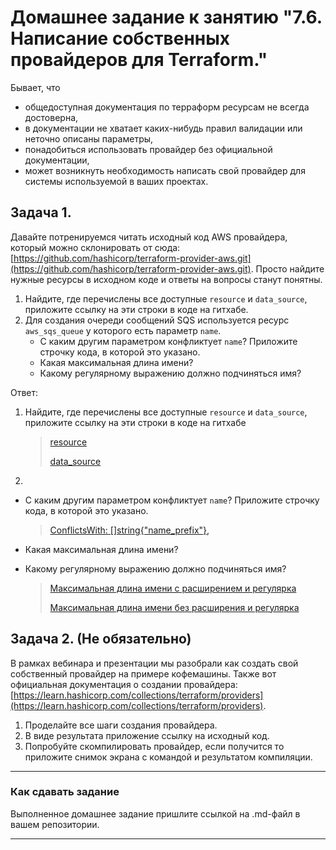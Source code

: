 # Домашнее задание к занятию "7.6. Написание собственных провайдеров для Terraform."

Бывает, что 
* общедоступная документация по терраформ ресурсам не всегда достоверна,
* в документации не хватает каких-нибудь правил валидации или неточно описаны параметры,
* понадобиться использовать провайдер без официальной документации,
* может возникнуть необходимость написать свой провайдер для системы используемой в ваших проектах.   

## Задача 1. 
Давайте потренируемся читать исходный код AWS провайдера, который можно склонировать от сюда: 
[https://github.com/hashicorp/terraform-provider-aws.git](https://github.com/hashicorp/terraform-provider-aws.git).
Просто найдите нужные ресурсы в исходном коде и ответы на вопросы станут понятны.  


1. Найдите, где перечислены все доступные `resource` и `data_source`, приложите ссылку на эти строки в коде на 
гитхабе.   
2. Для создания очереди сообщений SQS используется ресурс `aws_sqs_queue` у которого есть параметр `name`. 
    * С каким другим параметром конфликтует `name`? Приложите строчку кода, в которой это указано.
    * Какая максимальная длина имени? 
    * Какому регулярному выражению должно подчиняться имя? 

Ответ:
1. Найдите, где перечислены все доступные `resource` и `data_source`, приложите ссылку на эти строки в коде на 
гитхабе
   > [resource](https://github.com/hashicorp/terraform-provider-aws/blob/main/internal/provider/provider.go#L941)
   >
   > [data_source](https://github.com/hashicorp/terraform-provider-aws/blob/main/internal/provider/provider.go#L421)

1.  
* С каким другим параметром конфликтует `name`? Приложите строчку кода, в которой это указано.
   > [ConflictsWith: []string{"name_prefix"},](https://github.com/hashicorp/terraform-provider-aws/blob/main/internal/service/sqs/queue.go#L88)

* Какая максимальная длина имени?
* Какому регулярному выражению должно подчиняться имя?
   > [Максимальная длина имени с расширением и регулярка](https://github.com/hashicorp/terraform-provider-aws/blob/main/internal/service/sqs/queue.go#L431)
   >
   > [Максимальная длина имени без расширения и регулярка](https://github.com/hashicorp/terraform-provider-aws/blob/main/internal/service/sqs/queue.go#L433)

    
## Задача 2. (Не обязательно) 
В рамках вебинара и презентации мы разобрали как создать свой собственный провайдер на примере кофемашины. 
Также вот официальная документация о создании провайдера: 
[https://learn.hashicorp.com/collections/terraform/providers](https://learn.hashicorp.com/collections/terraform/providers).

1. Проделайте все шаги создания провайдера.
2. В виде результата приложение ссылку на исходный код.
3. Попробуйте скомпилировать провайдер, если получится то приложите снимок экрана с командой и результатом компиляции.   

---

### Как cдавать задание

Выполненное домашнее задание пришлите ссылкой на .md-файл в вашем репозитории.

---
